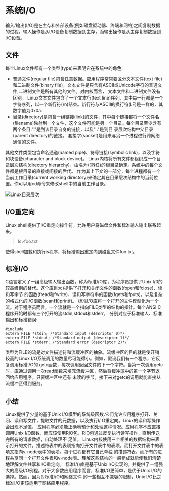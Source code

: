 # 系统I/O
输入/输出(I/O)是在主存和外部设备(例如磁盘驱动器、终端和网络)之间复制数据的过程。输人操作是从I/O设备复制数据到主存，而输出操作是从主存复制数据到I/O设备。

## 文件
每个Linux文件都有一个类型(type)来表明它在系统中的角色:
- 普通文件(regular file)包含任意数据。应用程序常常要区分文本文件(text file)和二进制文件(binary file)，文本文件是只含有ASCII或Unicode字符的普通文件;二进制文件是所有其他的文件。对内核而言， 文本文件和二进制文件没有区别。
Linux文本文件包含了一个文本行(text line)序列，其中每一行都是一个字符序列，以一个新行符(\n)结束。新行符与ASCII的换行符(LF)是一样的，其数字值为0x0a.
- 目录(directory)是包含一组链接(link)的文件，其中每个链接都将一个文件名(filename)映射到一个文件，这个文件可能是另一个目录。每个目录至少含有两个条目:"."是到该目录自身的链接，以及".."是到目 录层次结构中父目录(parent directory)的链接。
套接字(socket)是用来与另一个进程进行跨网络通信的文件。

其他文件类型包含命名通道(named pipe)、符号链接(symbolic link)，以及字符和块设备(character and block device)。 
Linux内核将所有文件都组织成一个目录层次结构(directory hierarchy)，由名为/(斜杠)的根目录确定。系统中的每个文件都是根目录的直接或间接的后代。
作为其上下文的一部分，每个进程都有一个当前工作目录(current working directory)来确定其在目录层次结构中的当前位置。你可以用cd命令来修改shell中的当前工作目录。

![Linux目录层次](../../../image/CSAPP/CSAPP_C10-1.png)


## I/O重定向
Linux shell提供了I/O重定向操作符，允许用户将磁盘文件和标准输人输出联系起来。

> ls>foo.txt

使得shell加载和执行is程序，将标准输出重定向到磁盘文件foo.txt。

## 标准I/O

C语言定义了一组高级输人输出函数，称为标准I/O库，为程序员提供了Unix I/0的较高级别的替代。这个库(libc)提供了打开和关闭文件的函数(fopen和fclose)、读和写字节 的函数(fread和fwrite)、读和写字符串的函数(fgets和fputs)，以及复杂的格式化的I/O函数(scanf和printf)。
标准I/O库将一个打开的文件模型化为一个流。对于程序员而言，一个流就是一个指向FILE类型的结构的指针。每个ANSI C程序开始时都有三个打开的流stdin,stdout和stderr， 分别对应于标准输人、标准输出和标准错误:
```
#include 
extern FILE *stdin; /*Standard input (descriptor 0)*/
extern FILE *stdout; /*Standard output (descriptor 1)*/
extern FILE *stderr; /*Standard error (descriptor 2)*/
```
类型为FILE的流是对文件描述符和流缓冲区的抽象。流缓冲区的目的就是使开销较高的Linux I/O系统调用的数量尽可能得小。例如，假设我们有一个程序，它反复调用标准I/O的 getc函数，每次调用返回文件的下一个字符。当第一次调用getc时，库通过调用一次read函数来填充流缓冲区，然后将缓冲区中的第一个字节返回给应用程序。只要缓冲区中还有 未读的字节，接下来对getc的调用就能直接从流缓冲区得到服务。

## 小结
Linux提供了少量的基于Unix I/O模型的系统级函数.它们允许应用程序打开、关闭、读和写文件，提取文件的元数据，以及执行I/ O重定向。Linux的读和写操作会出现不足值， 应用程序必须能正确地预计和处理这种情况。应用程序不应直接调用Unix I/O函数，而应该使用RIO包，RIO包通过反复执行读写操作，直到传送完所有的请求数据，自动处理不 足值。
Linux内核使用三个相关的数据结构来表示打开的文件。描述符表中的表项指向打开文件表中的表项，而打开文件表中的表项又指向v-node表中的表项。每个进程都有它自己单独 的描述符表，而所有的进程共享同一个打开文件表和v-node表。理解这些结构的一般组成就能使我们清楚地理解文件共享和I/O重定向。
标准I/()库是基于Unix I/O实现的，并提供了一组强大的高级I/O例程。对于大多数应用程序而言，标准I/O更简单，是优于Unix I/O的选择。然而，因为对标准I/O和网络文件 的一些相互不兼容的限制，Unix I/O比之标准I/O更该适用于网络应用程序。